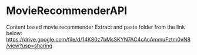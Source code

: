 # MovieRecommenderAPI
Content based movie recommender
Extract and paste folder from the link below:
https://drive.google.com/file/d/14K80z7bMsSKYN7AC4cAcAmmuFztm0vN8/view?usp=sharing
